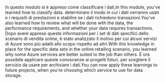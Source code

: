<span data-ttu-id="9c70c-101">In questo modulo si è appreso come classificare i dati,</span><span class="sxs-lookup"><span data-stu-id="9c70c-101">In this module, you've learned how to classify data.</span></span> <span data-ttu-id="9c70c-102">determinare il modo in cui i dati verranno usati e i requisiti di prestazioni e stabilire se i dati richiedono transazioni.</span><span class="sxs-lookup"><span data-stu-id="9c70c-102">You've also learned how to review what will be done with the data, the performance requirements, and whether your data requires transactions.</span></span> <span data-ttu-id="9c70c-103">Dopo avere appreso queste informazioni per i set di dati specifici dello scenario di vendita online, è stato analizzato il motivo per cui alcuni servizi di Azure sono più adatti allo scopo rispetto ad altri.</span><span class="sxs-lookup"><span data-stu-id="9c70c-103">With this knowledge in place for the specific data sets in the online retailing scenario, you learned why some Azure services are better suited to the job than others.</span></span> <span data-ttu-id="9c70c-104">È ora possibile applicare queste conoscenze ai progetti futuri, per scegliere il servizio da usare per archiviare i dati.</span><span class="sxs-lookup"><span data-stu-id="9c70c-104">You can now apply these learnings to future projects, when you're choosing which service to use for data storage.</span></span>
